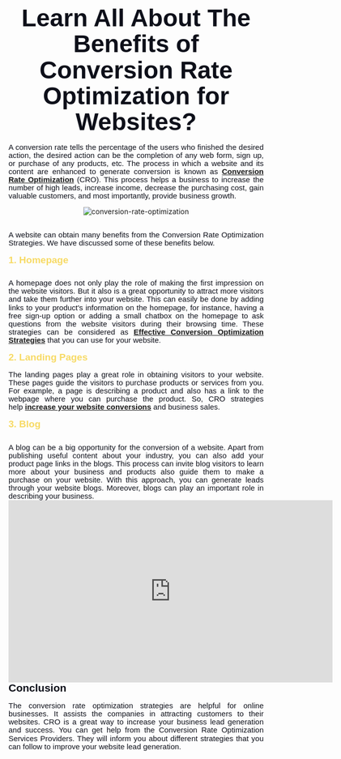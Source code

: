 <h1 style='margin: 0in 0in 0.0001pt; line-height: 107%; font-size: 19px; font-family: "Calibri Light", sans-serif; color: rgb(47, 84, 150); font-weight: bold; text-align: center;'><span style="font-size: 48px; line-height: 107%; font-family: Calibri, sans-serif; color: rgb(14, 16, 26);"><strong>Learn All About The Benefits of Conversion Rate Optimization for Websites?</strong></span></h1>
<p style='margin-right:0in;margin-left:0in;font-size:15px;font-family:"Calibri",sans-serif;margin-top:0in;margin-bottom:.0001pt;line-height:107%;margin:0in;text-align:justify;'><span style='font-family:"Calibri",sans-serif;color:#0E101A;'>&nbsp;</span></p>
<p style='margin-right:0in;margin-left:0in;font-size:15px;font-family:"Calibri",sans-serif;margin-top:0in;margin-bottom:.0001pt;line-height:107%;margin:0in;text-align:justify;'><span style='font-family:"Calibri",sans-serif;color:#0E101A;'>A conversion rate tells the percentage of the users who finished the desired action, the desired action can be the completion of any web form, sign up, or purchase of any products, etc. The process in which a website and its content are enhanced to generate conversion is known as&nbsp;<a href="https://blog.hubspot.com/marketing/conversion-rate-optimization-guide" rel="noopener noreferrer" target="_blank"><strong>Conversion Rate Optimization</strong></a> (CRO). This process helps a business to increase the number of high leads, increase income, decrease the purchasing cost, gain valuable customers, and most importantly, provide business growth. &nbsp;</span></p>
<p style="text-align: center;"><img title="Benefits of CRO" src="https://i.ibb.co/nCdTPdZ/conversion-rate-optimization.jpg" alt="conversion-rate-optimization" border="0"></p>
<p style="font-size: 15px; font-family: Calibri, sans-serif; line-height: 107%; margin: 0in; text-align: center;"><span style='font-family:"Calibri",sans-serif;color:#0E101A;'>&nbsp;</span></p>
<p style='margin-right:0in;margin-left:0in;font-size:15px;font-family:"Calibri",sans-serif;margin-top:0in;margin-bottom:.0001pt;line-height:107%;margin:0in;text-align:justify;'><span style='font-family:"Calibri",sans-serif;color:#0E101A;'>A website can obtain many benefits from the Conversion Rate Optimization Strategies. We have discussed some of these benefits below.&nbsp;</span></p>
<p style='margin-right:0in;margin-left:0in;font-size:15px;font-family:"Calibri",sans-serif;margin-top:0in;margin-bottom:.0001pt;line-height:107%;margin:0in;text-align:justify;'><span style='font-family:"Calibri",sans-serif;color:#0E101A;'>&nbsp;</span></p>
<h2 style='margin-top:0in;margin-right:0in;margin-bottom:.0001pt;margin-left:0in;line-height:107%;font-size:17px;font-family:"Calibri Light",sans-serif;color:#4472C4;font-weight:bold;text-align:justify;'><span style="font-size: 19px; line-height: 107%; font-family: Calibri, sans-serif; color: rgb(247, 218, 100);">1. Homepage&nbsp;</span></h2>
<p style='margin-right:0in;margin-left:0in;font-size:15px;font-family:"Calibri",sans-serif;margin-top:0in;margin-bottom:8.0pt;line-height:107%;'>&nbsp;</p>
<p style='margin-right:0in;margin-left:0in;font-size:15px;font-family:"Calibri",sans-serif;margin-top:0in;margin-bottom:.0001pt;line-height:107%;margin:0in;text-align:justify;'><span style='font-family:"Calibri",sans-serif;color:#0E101A;'>A homepage does not only play the role of making the first impression on the website visitors. But it also is a great opportunity to attract more visitors and take them further into your website. This can easily be done by adding links to your product&apos;s information on the homepage, for instance, having a free sign-up option or adding a&nbsp;small chatbox&nbsp;on the homepage to ask questions from the website visitors during their browsing time. These strategies can be considered as&nbsp;<a href="https://www.primeone.global/conversion-rate-optimization/" rel="noopener noreferrer" target="_blank"><strong>Effective Conversion Optimization Strategies</strong></a> that you can use for your website. &nbsp;</span></p>
<p style='margin-right:0in;margin-left:0in;font-size:15px;font-family:"Calibri",sans-serif;margin-top:0in;margin-bottom:.0001pt;line-height:107%;margin:0in;text-align:justify;'><span style='font-family:"Calibri",sans-serif;color:#0E101A;'>&nbsp;</span></p>
<h2 style='margin-top:0in;margin-right:0in;margin-bottom:.0001pt;margin-left:0in;line-height:107%;font-size:17px;font-family:"Calibri Light",sans-serif;color:#4472C4;font-weight:bold;text-align:justify;'><span style="font-size: 19px; line-height: 107%; font-family: Calibri, sans-serif; color: rgb(247, 218, 100);">2. Landing Pages&nbsp;</span></h2>
<p style='margin-right:0in;margin-left:0in;font-size:15px;font-family:"Calibri",sans-serif;margin-top:0in;margin-bottom:.0001pt;line-height:107%;margin:0in;text-align:justify;'><span style='font-family:"Calibri",sans-serif;color:#0E101A;'>&nbsp;</span></p>
<p style='margin-right:0in;margin-left:0in;font-size:15px;font-family:"Calibri",sans-serif;margin-top:0in;margin-bottom:.0001pt;line-height:107%;margin:0in;text-align:justify;'><span style='font-family:"Calibri",sans-serif;color:#0E101A;'>The landing pages play a great role in obtaining visitors to your website. These pages guide the visitors to purchase products or services from you. For example, a page is describing a product and also has a link to the webpage where you can purchase the product. So, CRO strategies help&nbsp;<a href="https://www.primeone.global/secret-traffic-sources/" rel="noopener noreferrer" target="_blank"><strong>increase your website conversions</strong></a> and business sales.</span></p>
<p style='margin-right:0in;margin-left:0in;font-size:15px;font-family:"Calibri",sans-serif;margin-top:0in;margin-bottom:.0001pt;line-height:107%;margin:0in;text-align:justify;'><strong><span style='font-size:19px;font-family:"Calibri",sans-serif;color:#0E101A;'>&nbsp;</span></strong></p>
<h2 style='margin-top:0in;margin-right:0in;margin-bottom:.0001pt;margin-left:0in;line-height:107%;font-size:17px;font-family:"Calibri Light",sans-serif;color:#4472C4;font-weight:bold;text-align:justify;'><span style="font-size: 19px; line-height: 107%; font-family: Calibri, sans-serif; color: rgb(247, 218, 100);">3. Blog&nbsp;</span></h2>
<p style='margin-right:0in;margin-left:0in;font-size:15px;font-family:"Calibri",sans-serif;margin-top:0in;margin-bottom:8.0pt;line-height:107%;'><span style="color: rgb(247, 218, 100);">&nbsp;</span></p>
<p style='margin-right:0in;margin-left:0in;font-size:15px;font-family:"Calibri",sans-serif;margin-top:0in;margin-bottom:.0001pt;line-height:107%;margin:0in;text-align:justify;'><span style='font-family:"Calibri",sans-serif;color:#0E101A;'>A blog can be a big opportunity for the conversion of a website. Apart from publishing useful content about your industry, you can also add your product page links in the blogs. This process can invite blog visitors to learn more about your business and products also guide them to make a purchase on your website. With this approach, you can generate leads through your website blogs. Moreover, blogs can play an important role in describing your business.&nbsp;</span></p>
<p style="font-size: 15px; font-family: Calibri, sans-serif; line-height: 107%; margin: 0in; text-align: center;"><span style='font-family:"Calibri",sans-serif;color:#0E101A;'> <iframe width="640" height="360" src="https://www.youtube.com/embed/948bKC6pGcA?&wmode=opaque&rel=0" frameborder="0" allowfullscreen=""></iframe></span></p>
<h2 style='margin-top:0in;margin-right:0in;margin-bottom:.0001pt;margin-left:0in;line-height:107%;font-size:17px;font-family:"Calibri Light",sans-serif;color:#4472C4;font-weight:bold;text-align:justify;'><span style='font-size:21px;line-height:107%;font-family:"Calibri",sans-serif;color:#0E101A;'>Conclusion&nbsp;</span></h2>
<p style='margin-right:0in;margin-left:0in;font-size:15px;font-family:"Calibri",sans-serif;margin-top:0in;margin-bottom:.0001pt;line-height:107%;margin:0in;text-align:justify;'><span style='font-family:"Calibri",sans-serif;color:#0E101A;'>&nbsp;</span></p>
<p style='margin-right:0in;margin-left:0in;font-size:15px;font-family:"Calibri",sans-serif;margin-top:0in;margin-bottom:.0001pt;line-height:107%;margin:0in;text-align:justify;'><span style='font-family:"Calibri",sans-serif;color:#0E101A;'>The conversion rate optimization strategies are helpful for online businesses. It assists the companies in attracting customers to their websites. CRO is a great way to increase your business lead generation and success. You can get help from the Conversion Rate Optimization Services Providers. They will inform you about different strategies that you can follow to improve your&nbsp;website lead generation.</span></p>
<p style='margin-right:0in;margin-left:0in;font-size:15px;font-family:"Calibri",sans-serif;margin-top:0in;margin-bottom:8.0pt;line-height:150%;text-align:justify;'><span style="font-size:16px;line-height:150%;">&nbsp;</span></p>
